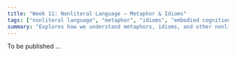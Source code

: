 ```yaml
---
title: "Week 11: Nonliteral Language – Metaphor & Idioms"
tags: ["nonliteral language", "metaphor", "idioms", "embodied cognition", "pragmatics"]
summary: "Explores how we understand metaphors, idioms, and other nonliteral language through pragmatic, cognitive, and neural perspectives."
---
```



To be published ...




<!--
## 📘 Overview

This week, we explore how people process language that **doesn’t mean exactly what it says**, including metaphors, idioms, and metonymy. We’ll review theoretical models, evidence from behavioral and neuroscience studies, and the role of **context** and **embodied cognition** in interpreting figurative expressions.

---

## 🧠 Core Concepts

### Types of Nonliteral Language

- **Metaphor**: "My lawyer is a shark."
- **Metonymy**: "The White House issued a statement."
- **Idioms**: "Kick the bucket", "Spill the beans"
- **Underspecified expressions**: Ambiguity invites inferencing.

---

### The Standard Pragmatic View

- **Literal meaning first**, then **nonliteral reinterpretation** if needed.
- Comprehension involves:
  1. Accessing literal meaning
  2. Detecting anomaly or inconsistency
  3. Reanalyzing to arrive at nonliteral interpretation
- Challenge: Empirical evidence shows **figurative meaning can be accessed directly** in context:contentReference[oaicite:0]{index=0}.

---

### The Career of Metaphor Hypothesis

- Metaphors evolve with familiarity:
  - **Novel metaphors** require comparison and mapping.
  - **Conventional metaphors** are processed more like **categorical statements**.
- E.g., "The mind is a computer" (novel) → "He’s burning the candle at both ends" (conventional):contentReference[oaicite:1]{index=1}.

---

### Embodied Cognition and Metaphor

- Understanding metaphors may involve **sensorimotor systems**.
- "Grasping the idea" may activate **grasping-related motor areas** in the brain.
- Suggests **semantic processing is grounded in perception and action** systems.

---

### Idioms and Frozen Metaphors

- Idioms have **fixed forms and meanings**, often processed as **chunks**.
- Processing depends on:
  - **Transparency** (How easily literal meaning suggests figurative meaning)
  - **Familiarity**
- Can be stored **lexically** or **constructed compositionally** depending on usage.

---

### Neural Basis of Figurative Language

- fMRI and ERP studies show:
  - **Right hemisphere** more involved in novel metaphor and joke processing.
  - **Left hemisphere** handles conventionalized expressions.
- Brain areas involved: **Inferior frontal gyrus**, **posterior temporal lobe**, **motor cortex** (for embodied metaphors):contentReference[oaicite:2]{index=2}.

---

## 📚 Reading

- Traxler (2012), Chapter 7: *Nonliteral Language Processing* (pp. 267–297)

---

## 🏷️ Key Terms

| Term | Definition |
|------|------------|
| **Metaphor** | Understanding one thing in terms of another |
| **Metonymy** | Referring to something by a related concept |
| **Idiom** | Fixed phrase with figurative meaning |
| **Embodied Cognition** | Idea that understanding is grounded in physical experience |
| **Career of Metaphor** | Development from novel to conventional metaphor usage |

---

## 🧪 In-Class Activities

### 🎭 Metaphor Generation Game

- Pairs generate metaphors for abstract concepts like **time**, **emotion**, **power**.
- Class votes on which are **conventional**, **novel**, or **mixed**.

### 🧩 Idiom Matching Task

- Students match idioms with their literal equivalents and explain **transparency**.
- Discussion: Are idioms stored or interpreted on the fly?

### 🧠 Embodiment Demonstration

- Students read sentences like “She grasped the concept” or “He kicked the idea around.”
- Reflect on physical sensations or imagery involved in interpretation.

---

## ❓ Self-Check Questions

1. How does the Standard Pragmatic View explain figurative language processing?
2. What does the Career of Metaphor hypothesis predict about metaphor familiarity?
3. How does embodied cognition challenge traditional views of language processing?
4. What brain areas are involved in metaphor and idiom comprehension?

---

## 🧩 Practice Prompt

> Sentence: “She broke the ice with a joke.”  
> - What type of nonliteral language is this?
> - Is this a conventional or novel use?
> - What mental processes are involved in understanding it?

---

## 🔁 Related Topics

- Week 10: *Dialogue and Pragmatics*
- Week 12: *Language Development – Word Learning and Meaning*

-->